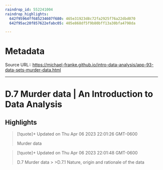 ```yaml
---
raindrop_id: 552241004
raindrop_highlights:
  642f95964ff685234607f680: 465e31923d8c72fa2925f76a22dbd070
  642f95ac20f857622efabc05: 405e868df5f9b80bff13a30bfa4798da

---
```


# Metadata
Source URL:: https://michael-franke.github.io/intro-data-analysis/app-93-data-sets-murder-data.html


---
# D.7 Murder data | An Introduction to Data Analysis



## Highlights

> [!quote]+ Updated on Thu Apr 06 2023 22:01:26 GMT-0600
>
> Murder data

> [!quote]+ Updated on Thu Apr 06 2023 22:01:48 GMT-0600
>
> D.7 Murder data
&gt;
&gt;D.7.1 Nature, origin and rationale of the data
